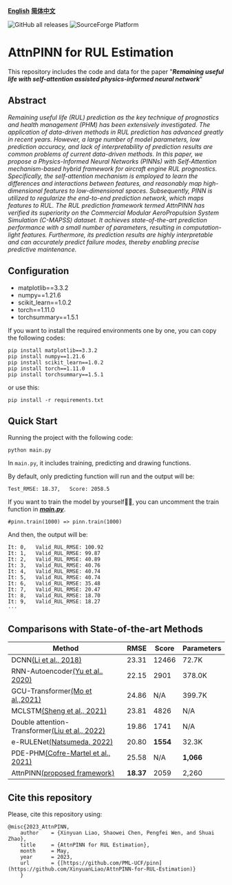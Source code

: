 **[English](https://github.com/XinyuanLiao/AttnPINN-for-RUL-Estimation)**    **[简体中文](https://github.com/XinyuanLiao/AttnPINN-for-RUL-Estimation/tree/%E7%AE%80%E4%BD%93%E4%B8%AD%E6%96%87)**

![GitHub all releases](https://img.shields.io/github/downloads/XinyuanLiao/AttnPINN-for-RUL-Estimation/totale)
![SourceForge Platform](https://img.shields.io/sourceforge/platform/python?color=python&label=python&logo=python)
# AttnPINN for RUL Estimation
This repository includes the code and data for the paper "_**Remaining useful life with self-attention assisted physics-informed neural network**_"
## Abstract
_Remaining useful life (RUL) prediction as the key technique of prognostics and health management (PHM) has been extensively investigated. The application of data-driven methods in RUL prediction has advanced greatly in recent years. However, a large number of model parameters, low prediction accuracy, and lack of interpretability of prediction results are common problems of current data-driven methods. In this paper, we propose a Physics-Informed Neural Networks (PINNs) with Self-Attention mechanism-based hybrid framework for aircraft engine RUL prognostics. Specifically, the self-attention mechanism is employed to learn the differences and interactions between features, and reasonably map high-dimensional features to low-dimensional spaces. Subsequently, PINN is utilized to regularize the end-to-end prediction network, which maps features to RUL. The RUL prediction framework termed AttnPINN has verified its superiority on the Commercial Modular AeroPropulsion System Simulation (C-MAPSS) dataset. It achieves state-of-the-art prediction performance with a small number of parameters, resulting in computation-light features. Furthermore, its prediction results are highly interpretable and can accurately predict failure modes, thereby enabling precise predictive maintenance._

## Configuration
* matplotlib==3.3.2
* numpy==1.21.6
* scikit_learn==1.0.2
* torch==1.11.0
* torchsummary==1.5.1

If you want to install the required environments one by one, you can copy the following codes:
```
pip install matplotlib==3.3.2
pip install numpy==1.21.6
pip install scikit_learn==1.0.2
pip install torch==1.11.0
pip install torchsummary==1.5.1
```
or use this:
```
pip install -r requirements.txt
```
## Quick Start
Running the project with the following code:
```
python main.py
```
In `main.py`, it includes training, predicting and drawing functions.

 By default, only predicting function will run and the output will be:

```
Test_RMSE: 18.37,   Score: 2058.5
```

If you want to train the model by yourself:hammer::hammer:, you can uncomment the train function in _**[main.py](https://github.com/XinyuanLiao/AttnPINN-for-RUL-Estimation/blob/main/main.py)**_.

```
#pinn.train(1000) => pinn.train(1000)
```

And then, the output will be:

```
It: 0,   Valid_RUL_RMSE: 100.92
It: 1,   Valid_RUL_RMSE: 99.87
It: 2,   Valid_RUL_RMSE: 40.89
It: 3,   Valid_RUL_RMSE: 40.76
It: 4,   Valid_RUL_RMSE: 40.74
It: 5,   Valid_RUL_RMSE: 40.74
It: 6,   Valid_RUL_RMSE: 35.48
It: 7,   Valid_RUL_RMSE: 20.47
It: 8,   Valid_RUL_RMSE: 18.70
It: 9,   Valid_RUL_RMSE: 18.27
···
```

## Comparisons with State-of-the-art Methods
|Method|RMSE|Score|Parameters|
|-|-|-|-|
|DCNN[(Li et al., 2018)](https://www.sciencedirect.com/science/article/pii/S0951832017307779)|23.31|12466|72.7K|
RNN-Autoencoder[(Yu et al.. 2020)](https://www.sciencedirect.com/science/article/pii/S0951832019307902)|22.15|2901|378.0K
GCU-Transformer[(Mo et al.,2021)](https://link.springer.com/article/10.1007/s10845-021-01750-x)|24.86|N/A|399.7K
MCLSTM[(Sheng et al., 2021)](https://www.sciencedirect.com/science/article/pii/S0951832021004439)|23.81|4826|N/A
Double attention-Transformer[(Liu et al., 2022)](https://www.sciencedirect.com/science/article/pii/S0951832022000102)|19.86|1741|N/A
e-RULENet[(Natsumeda, 2022)](https://ieeexplore.ieee.org/abstract/document/9905797/)|20.80|**1554**|32.3K
PDE-PHM[(Cofre-Martel et al., 2021)](https://www.hindawi.com/journals/sv/2021/9937846/)|25.58|N/A|**1,066**
AttnPINN[(proposed framework)]()|**18.37**|2059|2,260

## Cite this repository
Please, cite this repository using:
```
@misc{2023_AttnPINN,
    author    = {Xinyuan Liao, Shaowei Chen, Pengfei Wen, and Shuai Zhao},
    title     = {AttnPINN for RUL Estimation},
    month     = May,
    year      = 2023,
    url       = {[https://github.com/PML-UCF/pinn](https://github.com/XinyuanLiao/AttnPINN-for-RUL-Estimation)}
    }
```

